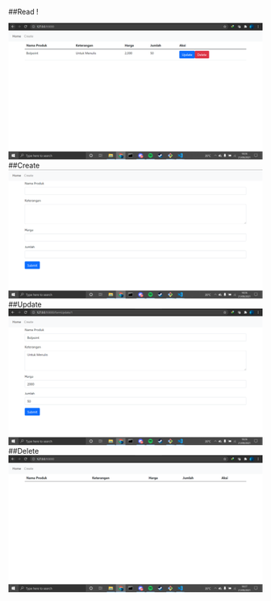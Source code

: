 ##Read !
<!-- [Read](ScreenShoot/Read.PNG) -->
<img src="https://github.com/BosToken/Arkademy-Bootcamp/blob/master/ScreenShoot/Read.PNG">
<!-- https://github.com/BosToken/Arkademy-Bootcamp/blob/master/ScreenShoot/Read.PNG -->
##Create
<!-- [Create](ScreenShoot/Create.PNG) -->
<img src="https://github.com/BosToken/Arkademy-Bootcamp/blob/master/ScreenShoot/Create.PNG">
<!-- https://github.com/BosToken/Arkademy-Bootcamp/blob/master/ScreenShoot/Create.PNG -->
##Update 
<!-- [Update](ScreenShoot/Update.PNG) -->
<img src="https://github.com/BosToken/Arkademy-Bootcamp/blob/master/ScreenShoot/Update.PNG">
<!-- https://github.com/BosToken/Arkademy-Bootcamp/blob/master/ScreenShoot/Update.PNG -->
##Delete
<!-- [Delete](ScreenShoot/Delete.PNG) -->
<img src="https://github.com/BosToken/Arkademy-Bootcamp/blob/master/ScreenShoot/Delete.PNG">
<!-- https://github.com/BosToken/Arkademy-Bootcamp/blob/master/ScreenShoot/Delete.PNG -->

